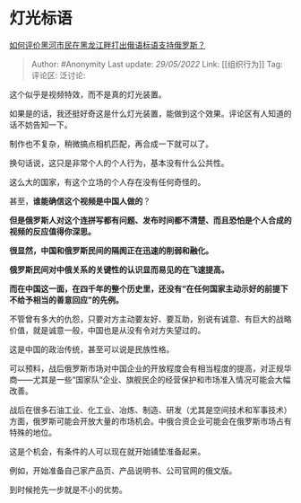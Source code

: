 # 灯光标语
[如何评价黑河市民在黑龙江畔打出俄语标语支持俄罗斯？](https://www.zhihu.com/question/534826722/answer/2505222420)

> Author: #Anonymity
> Last update: *29/05/2022*
> Link: [[组织行为]]
> Tag:
> 评论区:
> 泛讨论:

这个似乎是视频特效，而不是真的灯光装置。

如果是的话，我还挺好奇这是什么灯光装置，能做到这个效果。评论区有人知道的话不妨告知一下。

制作也不复杂，稍微搞点相机匹配，再合成一下就可以了。

换句话说，这只是非常个人的个人行为，基本没有什么公共性。

这么大的国家，有这个立场的个人存在没有任何奇怪的。

甚至，**谁能确信这个视频是中国人做的**？

**但是俄罗斯人对这个连拼写都有问题、发布时间都不清楚、而且恐怕是个人合成的视频的反应值得你深思。**

**很显然，中国和俄罗斯民间的隔阂正在迅速的削弱和融化。**

**俄罗斯民间对中俄关系的关键性的认识显而易见的在飞速提高。**

**而在中国这一面，在四千年的整个历史里，还没有“在任何国家主动示好的前提下不给予相当的善意回应”的先例。**

不管曾有多大的仇怨，只要对方主动要友好、要互助，别说有诚意、有巨大的战略价值，就是诚意一般，中国也是从没有令对方失望过的。

这是中国的政治传统，甚至可以说是民族性格。

可以预料，战后俄罗斯市场对中国企业的开放程度会有相当程度的提高，对正规华商——尤其是一些“国家队“企业、旗舰民企的经营保护和市场准入情况可能会大幅改善。

战后在很多石油工业、化工业、冶炼、制造、研发（尤其是空间技术和军事技术）方面，俄罗斯可能会开放大量的市场机会。中俄合资企业可能会在俄罗斯市场占有特殊的地位。

这是个机会，有条件的人可以现在就开始铺垫准备起来。

例如，开始准备自己家产品页、产品说明书、公司官网的俄文版。

到时候抢先一步就是不小的优势。
